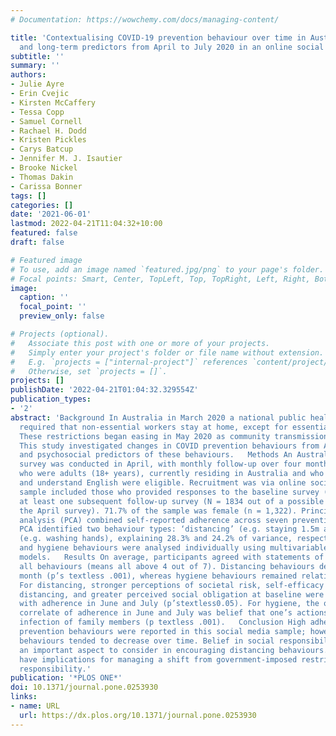 ```yaml
---
# Documentation: https://wowchemy.com/docs/managing-content/

title: 'Contextualising COVID-19 prevention behaviour over time in Australia: Patterns
  and long-term predictors from April to July 2020 in an online social media sample'
subtitle: ''
summary: ''
authors:
- Julie Ayre
- Erin Cvejic
- Kirsten McCaffery
- Tessa Copp
- Samuel Cornell
- Rachael H. Dodd
- Kristen Pickles
- Carys Batcup
- Jennifer M. J. Isautier
- Brooke Nickel
- Thomas Dakin
- Carissa Bonner
tags: []
categories: []
date: '2021-06-01'
lastmod: 2022-04-21T11:04:32+10:00
featured: false
draft: false

# Featured image
# To use, add an image named `featured.jpg/png` to your page's folder.
# Focal points: Smart, Center, TopLeft, Top, TopRight, Left, Right, BottomLeft, Bottom, BottomRight.
image:
  caption: ''
  focal_point: ''
  preview_only: false

# Projects (optional).
#   Associate this post with one or more of your projects.
#   Simply enter your project's folder or file name without extension.
#   E.g. `projects = ["internal-project"]` references `content/project/deep-learning/index.md`.
#   Otherwise, set `projects = []`.
projects: []
publishDate: '2022-04-21T01:04:32.329554Z'
publication_types:
- '2'
abstract: 'Background In Australia in March 2020 a national public health directive
  required that non-essential workers stay at home, except for essential activities.
  These restrictions began easing in May 2020 as community transmission slowed.   Objectives
  This study investigated changes in COVID prevention behaviours from April-July 2020,
  and psychosocial predictors of these behaviours.   Methods An Australia-wide (national)
  survey was conducted in April, with monthly follow-up over four months. Participants
  who were adults (18+ years), currently residing in Australia and who could read
  and understand English were eligible. Recruitment was via online social media. Analysis
  sample included those who provided responses to the baseline survey (April) and
  at least one subsequent follow-up survey (N = 1834 out of a possible 3216 who completed
  the April survey). 71.7% of the sample was female (n = 1,322). Principal components
  analysis (PCA) combined self-reported adherence across seven prevention behaviours.
  PCA identified two behaviour types: ‘distancing’ (e.g. staying 1.5m away) and ‘hygiene’
  (e.g. washing hands), explaining 28.3% and 24.2% of variance, respectively. Distancing
  and hygiene behaviours were analysed individually using multivariable regression
  models.   Results On average, participants agreed with statements of adherence for
  all behaviours (means all above 4 out of 7). Distancing behaviours declined each
  month (p’s textless .001), whereas hygiene behaviours remained relatively stable.
  For distancing, stronger perceptions of societal risk, self-efficacy to maintain
  distancing, and greater perceived social obligation at baseline were associated
  with adherence in June and July (p’stextless0.05). For hygiene, the only significant
  correlate of adherence in June and July was belief that one’s actions could prevent
  infection of family members (p textless .001).   Conclusion High adherence to COVID
  prevention behaviours were reported in this social media sample; however, distancing
  behaviours tended to decrease over time. Belief in social responsibility may be
  an important aspect to consider in encouraging distancing behaviours. These findings
  have implications for managing a shift from government-imposed restrictions to individual
  responsibility.'
publication: '*PLOS ONE*'
doi: 10.1371/journal.pone.0253930
links:
- name: URL
  url: https://dx.plos.org/10.1371/journal.pone.0253930
---
```

